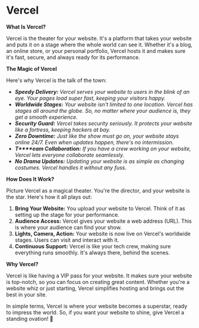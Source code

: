 
# Vercel

**What Is Vercel?**

Vercel is the theater for your website. It's a platform that takes your website and puts it on a stage where the whole world can see it. Whether it's a blog, an online store, or your personal portfolio, Vercel hosts it and makes sure it's fast, secure, and always ready for its performance.

**The Magic of Vercel**

Here's why Vercel is the talk of the town:

* _**Speedy Delivery:**_ _Vercel serves your website to users in the blink of an eye. Your pages load super fast, keeping your visitors happy._
* _**Worldwide Stages:** Your website isn't limited to one location. Vercel has stages all around the globe. So, no matter where your audience is, they get a smooth experience._
* _**Security Guard:**_ _Vercel takes security seriously. It protects your website like a fortress, keeping hackers at bay._
* _**Z****ero Downtime****:** Just like the show must go on, your website stays online 24/7. Even when updates happen, there's no intermission._
* _**T****eam Collaboration:** If you have a crew working on your website, Vercel lets everyone collaborate seamlessly._
* _**No Drama Updates:** Updating your website is as simple as changing costumes. Vercel handles it without any fuss._

**How Does It Work?**

Picture Vercel as a magical theater. You're the director, and your website is the star. Here's how it all plays out:

1. **Bring Your Website:** You upload your website to Vercel. Think of it as setting up the stage for your performance.
2. **Audience Access:** Vercel gives your website a web address (URL). This is where your audience can find your show.
3. **Lights, Camera, Action:** Your website is now live on Vercel's worldwide stages. Users can visit and interact with it.
4. **Continuous Support:** Vercel is like your tech crew, making sure everything runs smoothly. It's always there, behind the scenes.

**Why Vercel?**

Vercel is like having a VIP pass for your website. It makes sure your website is top-notch, so you can focus on creating great content. Whether you're a website whiz or just starting, Vercel simplifies hosting and brings out the best in your site.

In simple terms, Vercel is where your website becomes a superstar, ready to impress the world. So, if you want your website to shine, give Vercel a standing ovation! 🌟
